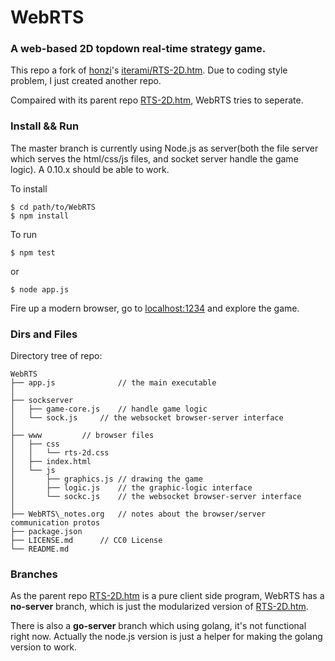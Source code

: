 # WebRTS
### A web-based 2D topdown real-time strategy game.

This repo a fork of [honzi](https://github.com/honzi)'s [iterami/RTS-2D.htm](https://github.com/iterami/RTS-2D.htm). Due to coding style problem, I just created another repo.
 
Compaired with its parent repo [RTS-2D.htm](https://github.com/iterami/RTS-2D.htm), WebRTS tries to seperate.

### Install && Run

The master branch is currently using Node.js as server(both the file server which serves the html/css/js files, and socket server handle the game logic). A 0.10.x should be able to work.

To install
~~~
$ cd path/to/WebRTS
$ npm install
~~~

To run
~~~
$ npm test
~~~
or
~~~
$ node app.js
~~~

Fire up a modern browser, go to [localhost:1234](http://localhost:1234) and explore the game.

### Dirs and Files

Directory tree of repo:
~~~
WebRTS
├── app.js              // the main executable
│
├── sockserver
│   ├── game-core.js    // handle game logic
│   └── sock.js		// the websocket browser-server interface
│
├── www			// browser files
│   ├── css
│   │   └── rts-2d.css
│   ├── index.html
│   └── js
│       ├── graphics.js // drawing the game
│       ├── logic.js    // the graphic-logic interface
│       └── sockc.js    // the websocket browser-server interface
│
├── WebRTS\_notes.org   // notes about the browser/server communication protos
├── package.json
├── LICENSE.md		// CC0 License
└── README.md
~~~

### Branches

As the parent repo [RTS-2D.htm](https://github.com/iterami/RTS-2D.htm) is a pure client side program, WebRTS has a __no-server__ branch, which is just the modularized version of [RTS-2D.htm](https://github.com/iterami/RTS-2D.htm).

There is also a __go-server__ branch which using golang, it's not functional right now. Actually the node.js version is just a helper for making the golang version to work.

